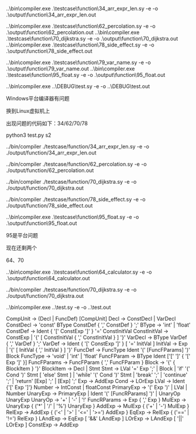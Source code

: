 ..\bin\compiler.exe .\testcase\function\34_arr_expr_len.sy -e -o .\output\function\34_arr_expr_len.out

..\bin\compiler.exe .\testcase\function\62_percolation.sy -e -o .\output\function\62_percolation.out
..\bin\compiler.exe .\testcase\function\70_dijkstra.sy -e -o .\output\function\70_dijkstra.out
..\bin\compiler.exe .\testcase\function\78_side_effect.sy -e -o .\output\function\78_side_effect.out



..\bin\compiler.exe .\testcase\function\79_var_name.sy -e -o .\output\function\79_var_name.out
..\bin\compiler.exe .\testcase\function\95_float.sy -e -o .\output\function\95_float.out

..\bin\compiler.exe ..\DEBUG\test.sy -e -o ..\DEBUG\test.out

Windows平台编译器有问题

换到Linux虚拟机上

出现问题的代码如下：34/62/70/78

python3 test.py s2

../bin/compiler ./testcase/function/34_arr_expr_len.sy -e -o ./output/function/34_arr_expr_len.out

../bin/compiler ./testcase/function/62_percolation.sy -e -o ./output/function/62_percolation.out

../bin/compiler ./testcase/function/70_dijkstra.sy -e -o ./output/function/70_dijkstra.out

../bin/compiler ./testcase/function/78_side_effect.sy -e -o ./output/function/78_side_effect.out



..\bin\compiler.exe .\testcase\function\95_float.sy -e -o .\output\function\95_float.out

95是平台问题



现在还剩两个

64、70

..\bin\compiler.exe .\testcase\function\64_calculator.sy -e -o .\output\function\64_calculator.out

../bin/compiler ./testcase/function/70_dijkstra.sy -e -o ./output/function/70_dijkstra.out





..\bin\compiler.exe ..\test.sy -e -o ..\test.out



CompUnit -> (Decl | FuncDef) [CompUnit]
Decl -> ConstDecl | VarDecl
ConstDecl -> 'const' BType ConstDef { ',' ConstDef } ';'
BType -> 'int' | 'float'
ConstDef -> Ident { '[' ConstExp ']' } '=' ConstInitVal
ConstInitVal -> ConstExp | '{' [ ConstInitVal { ',' ConstInitVal } ] '}'
VarDecl -> BType VarDef { ',' VarDef } ';'
VarDef -> Ident { '[' ConstExp ']' } [ '=' InitVal ]
InitVal -> Exp | '{' [ InitVal { ',' InitVal } ] '}'
FuncDef -> FuncType Ident '(' [FuncFParams] ')' Block
FuncType -> 'void' | 'int' | 'float'
FuncFParam -> BType Ident ['[' ']' { '[' Exp ']' }]
FuncFParams -> FuncFParam { ',' FuncFParam }
Block -> '{' { BlockItem } '}'
BlockItem -> Decl | Stmt
Stmt -> LVal '=' Exp ';' | Block | 'if' '(' Cond ')' Stmt [ 'else' Stmt ] | 'while' '(' Cond ')' Stmt | 'break' ';' | 'continue' ';' | 'return' [Exp] ';' | [Exp] ';'
Exp -> AddExp
Cond -> LOrExp
LVal -> Ident {'[' Exp ']'}
Number -> IntConst | floatConst
PrimaryExp -> '(' Exp ')' | LVal | Number
UnaryExp -> PrimaryExp | Ident '(' [FuncRParams] ')' | UnaryOp UnaryExp
UnaryOp -> '+' | '-' | '!'
FuncRParams -> Exp { ',' Exp }
MulExp -> UnaryExp { ('\*' | '/' | '%') UnaryExp }
AddExp -> MulExp { ('+' | '-') MulExp }
RelExp -> AddExp { ('<' | '>' | '<=' | '>=') AddExp }
EqExp -> RelExp { ('==' | '!=') RelExp }
LAndExp -> EqExp [ '&&' LAndExp ]
LOrExp -> LAndExp [ '||' LOrExp ]
ConstExp -> AddExp
